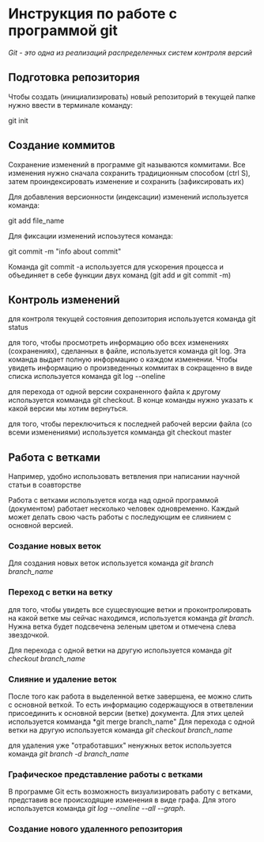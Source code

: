 # Инструкция по работе с программой git

*Git - это одна из реализаций распределенных систем контроля версий*

## Подготовка репозитория

Чтобы создать (инициализировать) новый репозиторий в текущей папке нужно ввести в терминале команду:

git init

## Создание коммитов

Сохранение изменений в программе git называются коммитами. 
Все изменения нужно сначала сохранить традиционным способом (ctrl S), затем проиндексировать изменение и сохранить (зафиксировать их)

Для добавления версионности (индексации) изменений используется команда:

git add file_name

Для фиксации изменений испоьзутеся команда: 

git commit -m "info about commit"

Команда git commit -a  используется для ускорения процесса и объединяет в себе функции двух команд (git add и git commit -m)

## Контроль изменений

для контроля текущей состояния депозитория используется команда git status

для того, чтобы просмотреть информацию обо всех изменениях (сохранениях), сделанных в файле, используется команда git log. Эта команда выдает полную информацию о каждом изменении.
Чтобы увидеть информацию о произведенных коммитах в сокращенно в виде списка используется команда git log --oneline

для перехода от одной версии сохраненного файла к другому используется комманда git checkout. В конце команды нужно указать к какой версии мы хотим вернуться.

для того, чтобы переключиться к последней рабочей версии файла (со всеми изменениями) используется комманда git checkout master

## Работа с ветками

Например, удобно использовать ветвления при написании научной статьи в соавторстве

Работа с ветками используется когда над одной программой (документом) работает несколько человек одновременно. Каждый может делать свою часть работы с последующим ее слиянием с основной версией.

### Создание новых веток

Для создания новых веток используется команда *git branch branch_name*

### Переход с ветки на ветку

для того, чтобы увидеть все сущесвующие ветки и проконтролировать на какой ветке мы сейчас находимся, используется команда *git branch*. Нужна ветка будет подсвечена зеленым цветом и отмечена слева звездочкой.

Для перехода с одной ветки на другую используется команда *git checkout branch_name*

### Слияние и удаление веток

После того как работа в выделенной ветке завершена, ее можно слить с основной веткой. То есть информацию содержащуюся в ответвлении присоединить к основной версии (ветке) документа. Для этих целей используется комманда *git merge branch_name"
Для перехода с одной ветки на другую используется команда *git checkout branch_name*

для удаления уже "отработавших" ненужных веток используется команда *git branch -d branch_name*

### Графическое представление работы с ветками

В программе Git есть возможность визуализировать работу с ветками, представив все происходящие изменения в виде графа. Для этого используется команда *git log --oneline --all --graph*.

### Создание нового удаленного репозитория